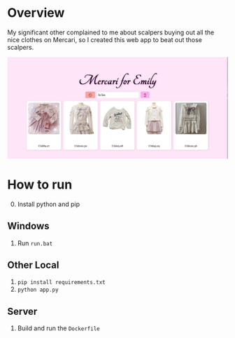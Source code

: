 # Overview

My significant other complained to me about scalpers buying out all the nice clothes on Mercari, so I created this web app to beat out those scalpers. 

![](Example.jpg)

# How to run

0. Install python and pip

## Windows

1. Run `run.bat`

## Other Local

1. `pip install requirements.txt`
2. `python app.py`

## Server

1. Build and run the `Dockerfile`
